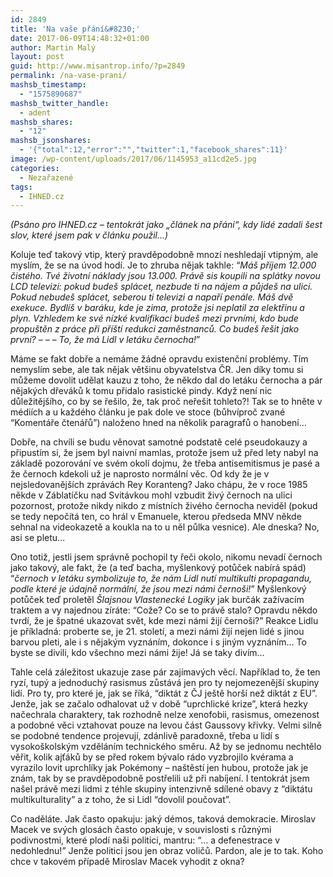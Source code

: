 ```yaml
---
id: 2849
title: 'Na vaše přání&#8230;'
date: 2017-06-09T14:48:32+01:00
author: Martin Malý
layout: post
guid: http://www.misantrop.info/?p=2849
permalink: /na-vase-prani/
mashsb_timestamp:
  - "1575890687"
mashsb_twitter_handle:
  - adent
mashsb_shares:
  - "12"
mashsb_jsonshares:
  - '{"total":12,"error":"","twitter":1,"facebook_shares":11}'
image: /wp-content/uploads/2017/06/1145953_a11cd2e5.jpg
categories:
  - Nezařazené
tags:
  - IHNED.cz
---
```

_(Psáno pro IHNED.cz &#8211; tentokrát jako &#8222;článek na přání&#8220;, kdy lidé zadali šest slov, které jsem pak v článku použil&#8230;)_

<span style="font-weight: 400;">Koluje teď takový vtip, který pravděpodobně mnozí neshledají vtipným, ale myslím, že se na úvod hodí. Je to zhruba nějak takhle: “<em>Máš příjem 12.000 čistého. Tvé životní náklady jsou 13.000. Právě sis koupili na splátky novou LCD televizi: pokud budeš splácet, nezbude ti na nájem a půjdeš na ulici. Pokud nebudeš splácet, seberou ti televizi a napaří penále. Máš dvě exekuce. Bydlíš v baráku, kde je zima, protože jsi neplatil za elektřinu a plyn. Vzhledem ke své nízké kvalifikaci budeš mezi prvními, kdo bude propuštěn z práce při příští redukci zaměstnanců. Co budeš řešit jako první? &#8211; &#8211; &#8211; To, že má Lidl v letáku černocha!</em>”</span>

<span style="font-weight: 400;">Máme se fakt dobře a nemáme žádné opravdu existenční problémy. Tím nemyslím sebe, ale tak nějak většinu obyvatelstva ČR. Jen díky tomu si můžeme dovolit udělat kauzu z toho, že někdo dal do letáku černocha a pár nějakých dřeváků k tomu přidalo rasistické pindy. Když není nic důležitějšího, co by se řešilo, že, tak proč neřešit tohleto?! Tak se to hněte v médiích a u každého článku je pak dole ve stoce (bůhvíproč zvané “Komentáře čtenářů”) naloženo hned na několik paragrafů o hanobení…</span>

<span style="font-weight: 400;">Dobře, na chvíli se budu věnovat samotné podstatě celé pseudokauzy a připustím si, že jsem byl naivní mamlas, protože jsem už před lety nabyl na základě pozorování ve svém okolí dojmu, že třeba antisemitismus je pasé a že černoch kdekoli už je naprosto normální věc. Od kdy že je v nejsledovanějších zprávách Rey Koranteng? Jako chápu, že v roce 1985 někde v Záblatíčku nad Svitávkou mohl vzbudit živý černoch na ulici pozornost, protože nikdy nikdo z místních živého černocha neviděl (pokud se tedy nepočítá ten, co hrál v Emanuele, kterou předseda MNV někde sehnal na videokazetě a koukla na to u něl půlka vesnice). Ale dneska? No, asi se pletu&#8230; </span>

<span style="font-weight: 400;">Ono totiž, jestli jsem správně pochopil ty řeči okolo, nikomu nevadí černoch jako takový, ale fakt, že (a teď bacha, myšlenkový potůček nabírá spád) “<em>černoch v letáku symbolizuje to, že nám Lidl nutí multikulti propagandu, podle které je údajně normální, že jsou mezi námi černoši!</em>” Myšlenkový potůček teď proletěl <em>Šlajsnou Vlastenecké Logiky</em> jak burčák zažívacím traktem a vy najednou zíráte: “Cože? Co se to právě stalo? Opravdu někdo tvrdí, že je špatné ukazovat svět, kde mezi námi žijí černoši?” Reakce Lidlu je příkladná: proberte se, je 21. století, a mezi námi žijí nejen lidé s jinou barvou pleti, ale i s nějakým vyznáním, dokonce i s jiným vyznáním… To byste se divili, kdo všechno mezi námi žije! Já se taky divím…</span>

<span style="font-weight: 400;">Tahle celá záležitost ukazuje zase pár zajímavých věcí. Například to, že ten ryzí, tupý a jednoduchý rasismus zůstává jen pro ty nejomezenější skupiny lidí. Pro ty, pro které je, jak se říká, “diktát z ČJ ještě horší než diktát z EU”. Jenže, jak se začalo odhalovat už v době “uprchlické krize”, která hezky načechrala charaktery, tak rozhodně nelze xenofobii, rasismus, omezenost a podobné věci vztahovat pouze na levou část Gaussovy křivky. Velmi silně se podobné tendence projevují, zdánlivě paradoxně, třeba u lidí s vysokoškolským vzděláním technického směru. Až by se jednomu nechtělo věřit, kolik ajťáků by se před rokem bývalo rádo vyzbrojilo kvérama a vyrazilo lovit uprchlíky jak Pokémony &#8211; naštěstí jen hubou, protože jak je znám, tak by se pravděpodobně postřelili už při nabíjení. I tentokrát jsem našel právě mezi lidmi z téhle skupiny intenzivně sdílené obavy z “diktátu multikulturality” a z toho, že si Lidl “dovolil poučovat”.</span>

<span style="font-weight: 400;">Co naděláte. Jak často opakuju: jaký démos, taková demokracie. Miroslav Macek ve svých glosách často opakuje, v souvislosti s různými podivnostmi, které plodí naši politici, mantru: “&#8230; a defenestrace v nedohlednu!” Jenže politici jsou jen obraz voličů. Pardon, ale je to tak. Koho chce v takovém případě Miroslav Macek vyhodit z okna?</span>